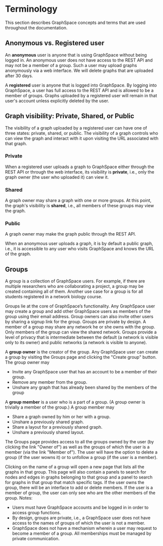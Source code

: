 # Terminology
This section describes GraphSpace concepts and terms that are used throughout the documentation.

## Anonymous vs. Registered user
An **anonymous** user is anyone that is using GraphSpace without being logged in. An anonymous user does not have access to the REST API and may not be a member of a group. Such a user may upload graphs anonymously via a web interface. We will delete graphs that are uploaded after 30 days.

A **registered** user is anyone that is logged into GraphSpace. By logging into GraphSpace, a user has full access to the REST API and is allowed to be a member of groups. Graphs uploaded by a registered user will remain in that user's account unless explicitly deleted by the user.

## Graph visibility: Private, Shared, or Public
The visibility of a graph uploaded by a registered user can have one of three states: private, shared, or public. The visibility of a graph controls who can view the graph and interact with it upon visiting the URL associated with that graph.

### Private
When a registered user uploads a graph to GraphSpace either through the REST API or through the web interface, its visibility is **private**, i.e., only the graph owner (the user who uploaded it) can view it.
### Shared
A graph owner may share a graph with one or more groups. At this point, the graph's visibility is **shared**, i.e., all members of these groups may view the graph.
### Public
A graph owner may make the graph public through the REST API.

When an anonymous user uploads a graph, it is by default a public graph, i.e., it is accessible to any user who visits GraphSpace and knows the URL of the graph.

## Groups

A group is a collection of GraphSpace users. For example, if there are multiple researchers who are collaborating a project, a group may be created containing all of them. Another use case for a group is for all students registered in a network biology course.

Groups lie at the core of GraphSpace’s functionality. Any GraphSpace user may create a group and add other GraphSpace users as members of the group using their email address. Group owners can also invite other users by sharing a signup link for the group. Groups are private by design. A member of a group may share any network he or she owns with the group. Only members of the group can view the shared network. Groups provide a level of privacy that is intermediate between the default (a network is visible only to its owner) and public networks (a network is visible to anyone).

A **group owner** is the creator of the group. Any GraphSpace user can create a group by visiting the Groups page and clicking the "Create group" button. The group owner may
- Invite any GraphSpace user that has an account to be a member of their group.
- Remove any member from the group.
- Unshare any graph that has already been shared by the members of the group

A **group member** is a user who is a part of a group. (A group owner is trivially a member of the group.) A group member may
- Share a graph owned by him or her with a group.
- Unshare a previously shared graph.
- Share a layout for a previously shared graph.
- Unshare a previously shared layout.

The Groups page provides access to all the groups owned by the user (by clicking the link "Owner of") as well as the groups of which the user is a member (via the link "Member of"). The user will have the option to delete a group (if the user wowns it) or to unfollow a group (if the user is a member).

Clicking on the name of a group will open a new page that lists all the graphs in that group. This page will also contain a panels to search for nodes and edges in graphs belonging to that group and a panel to search for graphs in that group that match specific tags. If the user owns the group, there will be an interface to add or delete members. If the user is a member of group, the user can only see who are the other members of the group. Notes:
- Users must have GraphSpace accounts and be logged in in order to access group functions.
- By design, groups are private, i.e., a GraphSpace user does not have access to the names of groups of which the user is not a member.
- GraphSpace does not have a mechanism wherein a user may request to become a member of a group. All memberships must be managed by private communication.
